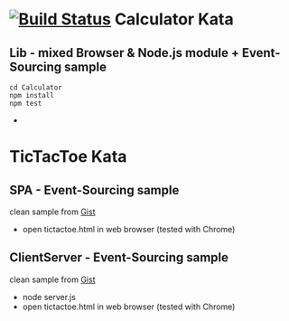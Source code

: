 [![Build Status](https://travis-ci.org/MikeBild/AppKatas.png?branch=master)](https://travis-ci.org/MikeBild/AppKatas)
Calculator Kata
====
Lib - mixed Browser & Node.js module + Event-Sourcing sample
----
`cd Calculator`  
`npm install`  
`npm test` 

-
TicTacToe Kata
====
SPA - Event-Sourcing sample
----
clean sample from [Gist](https://gist.github.com/MikeBild/5926056)

* open tictactoe.html in web browser (tested with Chrome)


ClientServer - Event-Sourcing sample
----
clean sample from [Gist](https://gist.github.com/MikeBild/e10f1c3e90ce4d17022a)

* node server.js
* open tictactoe.html in web browser (tested with Chrome)